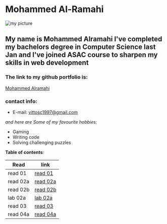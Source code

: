 # Mohammed Al-Ramahi
![my picture](https://avatars.githubusercontent.com/u/74869716?s=460&u=06325ac0289967d674bdf4a1a72518c4c3506355&v=4)
## My name is Mohammed Alramahi I've completed my bachelors degree in Computer Science last Jan and I've joined ASAC course to sharpen my skills in web development
### The link to my github portfolio is:
[Mohammed Alramahi](https://github.com/Mohammed-Alramahi)
### contact info:
- E-mail: vittosc1997@gmail.com

*and here are Some of my favourite hobbies:*
- Gaming
- Writing code
- Solving challenging puzzles

**Table of contents**:

 |   Read     |      link                                                                           |
 | -----------| ------------------------------------------------------------------------------------| 
 | read 01    | [read 01](https://github.com/Mohammed-Alramahi/asac/blob/main/read01.md)            |
 | read 02a   | [read 02a](https://github.com/Mohammed-Alramahi/asac/blob/main/read02a.md)          |
 | read 02b   | [read 02b](https://github.com/Mohammed-Alramahi/asac/blob/main/read02b.md)          |
 | lab 02a    | [lab 02a](https://github.com/Mohammed-Alramahi/asac/blob/main/lab02a.md)            |
 | read 03    | [read 03](https://github.com/Mohammed-Alramahi/reading-notes/blob/main/read03.md)   |
 | read 04a   | [read 04a](https://github.com/Mohammed-Alramahi/reading-notes/blob/main/read04a.md) |

